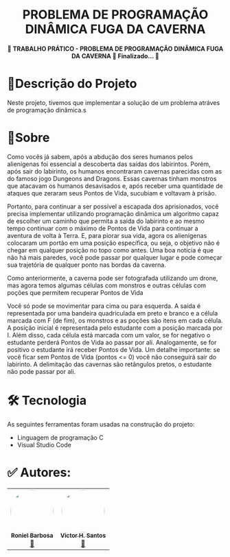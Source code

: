  <h1 align="center">
  PROBLEMA DE PROGRAMAÇÃO DINÂMICA FUGA DA CAVERNA
</h1>


<h4 align="center">
  🚧  TRABALHO PRÁTICO - PROBLEMA DE PROGRAMAÇÃO DINÂMICA FUGA DA CAVERNA 🚀 Finalizado...  🚧
</h4>

<h1>
   🚀Descrição do Projeto
</h1>
<p>
  Neste projeto, tivemos que implementar a solução de um problema atráves de programação dinâmica.s
</p>
 
 <h1>
    🎯Sobre
 </h1>
 <p>
Como vocês já sabem, após a abdução dos seres humanos pelos alienígenas foi essencial
a descoberta das saídas dos labirintos. Porém, após sair do labirinto, os humanos
encontraram cavernas parecidas com as do famoso jogo Dungeons and Dragons. Essas
cavernas tinham monstros que atacavam os humanos desavisados e, após receber uma
quantidade de ataques que zeraram seus Pontos de Vida, sucubiam e voltavam à prisão.
 </p>
 <p>
 Portanto, para continuar a ser possível a escapada dos aprisionados, você precisa
implementar utilizando programação dinâmica um algoritmo capaz de escolher um
caminho que permita a saída do labirinto e ao mesmo tempo continuar com o máximo de
Pontos de Vida para continuar a aventura de volta à Terra. E, para piorar sua vida, agora
os alienígenas colocaram um portão em uma posição específica, ou seja, o objetivo não é
chegar em qualquer posição no topo como antes. Uma boa notícia é que não há mais
paredes, você pode passar por qualquer lugar e pode começar sua trajetória de qualquer
ponto nas bordas da caverna.
 </p>
<p>
Como anteriormente, a caverna pode ser fotografada utilizando um drone, mas agora
temos algumas células com monstros e outras células com poções que permitem
recuperar Pontos de Vida
</p>

<p>
Você só pode se movimentar para cima ou para esquerda. A saída é representada por uma
bandeira quadriculada em preto e branco e a célula marcada com F (de fim), os monstros
e as poções são itens em cada célula. A posição inicial é representada pelo estudante com
a posição marcada por I. Além disso, cada célula está marcada com um valor, se for
negativo o estudante perderá Pontos de Vida ao passar por ali. Analogamente, se for
positivo o estudante irá receber Pontos de Vida. Um detalhe importante: se você ficar sem
Pontos de Vida (pontos <= 0) você não conseguirá sair do labirinto. A delimitação das
cavernas são retângulos pretos, o estudante não pode passar por ali.
</p> 
 
<h1>
🛠 Tecnologia
</h1>
<p>
As seguintes ferramentas foram usadas na construção do projeto:
</p>
<ul> 
<li>Linguagem de programação C</li> 
<li>Visual Studio Code</li>  
</ul>

 <h1>
✅ Autores:
 </h1>
 <table><tr>
 <td align="center"><a href="https://github.com/RonielNunes"><img style="border-radius: 50%;" src="https://avatars.githubusercontent.com/u/46944438?v=4" width="100px;" alt=""/><br /><sub><b>Roniel Barbosa</b></sub></a><br /><a href="https://avatars.githubusercontent.com/u/46944438?v=4" title="Grupo PAA">🚀</a>
 </td>
 
  <td align="center"><a href="https://github.com/Elida-E"><img style="border-radius: 50%;" src="https://avatars.githubusercontent.com/u/49657888?v=4" width="100px;" alt=""/><br /><sub><b>Victor H. Santos</b></sub></a><br /><a href="https://github.com/vhvictorhugo" title="Grupo PAA">🚀</a>
 </td>
  
 
</tr>
</table>
 


<!--te-->
